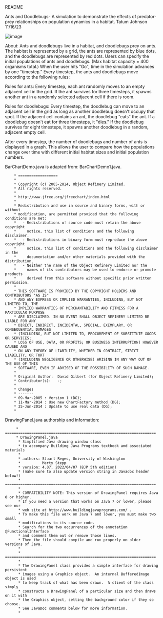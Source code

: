 README

Ants and Doodlebugs- A simulation to demonstrate the effects of predator-prey relationships on population dynamics in a habitat.
Tatum Johnson
11/16/23

![image](https://github.com/tatumj345/antsAndDoodlebugs/assets/73678184/e39710ae-e0c4-4945-8006-293ca029fd6d)

About: Ants and doodlebugs live in a habitat, and doodlebugs prey on ants. The habitat is represented by a grid, the ants are represented by blue dots, and the doodlebugs are represented by red dots. Users can specify the initial populations of ants and doodlebugs. (Max habitat capacity = 400 organisms total.) When the user hits "Go", time in the simulation advances by one "timestep." Every timestep, the ants and doodlebugs move according to the following rules: 

Rules for ants: Every timestep, each ant randomly moves to an empty adjacent cell in the grid. If the ant survives for three timesteps, it spawns another ant in a randomly selected adjacent cell if there is room.

Rules for doodlebugs: Every timestep, the doodlebug can move to an adjacent cell in the grid as long as another doodlebug doesn't occupy that spot. If the adjacent cell contains an ant, the doodlebug "eats" the ant. If a doodlebug doesn't eat for three timesteps, it "dies." If the doodlebug survives for eight timesteps, it spawns another doodlebug in a random, adjacent empty cell.

After every timestep, the number of doodlebugs and number of ants is displayed in a graph. This allows the user to compare how the populations change over time with different initial habitat sizes and initial population numbers.


BarChartDemo.java is adapted from: BarChartDemo1.java. 

        * ==================
        *
        * Copyright (c) 2005-2014, Object Refinery Limited.
        * All rights reserved.
        *
        * http://www.jfree.org/jfreechart/index.html
        *
        * Redistribution and use in source and binary forms, with or without
        * modification, are permitted provided that the following conditions are met:
        *   - Redistributions of source code must retain the above copyright
        *     notice, this list of conditions and the following disclaimer.
        *   - Redistributions in binary form must reproduce the above copyright
        *     notice, this list of conditions and the following disclaimer in the
        *     documentation and/or other materials provided with the distribution.
        *   - Neither the name of the Object Refinery Limited nor the
        *     names of its contributors may be used to endorse or promote products
        *     derived from this software without specific prior written permission.
        *
        * THIS SOFTWARE IS PROVIDED BY THE COPYRIGHT HOLDERS AND CONTRIBUTORS "AS IS"
        * AND ANY EXPRESS OR IMPLIED WARRANTIES, INCLUDING, BUT NOT LIMITED TO, THE
        * IMPLIED WARRANTIES OF MERCHANTABILITY AND FITNESS FOR A PARTICULAR PURPOSE
        * ARE DISCLAIMED. IN NO EVENT SHALL OBJECT REFINERY LIMITED BE LIABLE FOR ANY
        * DIRECT, INDIRECT, INCIDENTAL, SPECIAL, EXEMPLARY, OR CONSEQUENTIAL DAMAGES
        * (INCLUDING, BUT NOT LIMITED TO, PROCUREMENT OF SUBSTITUTE GOODS OR SERVICES;
        * LOSS OF USE, DATA, OR PROFITS; OR BUSINESS INTERRUPTION) HOWEVER CAUSED AND
        * ON ANY THEORY OF LIABILITY, WHETHER IN CONTRACT, STRICT LIABILITY, OR TORT
        * (INCLUDING NEGLIGENCE OR OTHERWISE) ARISING IN ANY WAY OUT OF THE USE OF THIS
        * SOFTWARE, EVEN IF ADVISED OF THE POSSIBILITY OF SUCH DAMAGE.
        *
        * Original Author:  David Gilbert (for Object Refinery Limited);
        * Contributor(s):   -;
        *
        * Changes
        * -------
        * 09-Mar-2005 : Version 1 (DG);
        * 11-Mar-2014 : Use new ChartFactory method (DG);
        * 25-Jun-2014 : Update to use real data (DG);
        *

DrawingPanel.java authorship and information:

         * =====================================================================
         * DrawingPanel.java
          * Simplified Java drawing window class
          * to accompany Building Java Programs textbook and associated materials
          * 
          * authors: Stuart Reges, University of Washington
          *          Marty Stepp
          * version: 4.07, 2022/04/07 (BJP 5th edition)
          * (make sure to also update version string in Javadoc header below!)
          * =====================================================================
          *
          * COMPATIBILITY NOTE: This version of DrawingPanel requires Java 8 or higher.
          * If you need a version that works on Java 7 or lower, please see our
          * web site at http://www.buildingjavaprograms.com/ .
          * To make this file work on Java 7 and lower, you must make two small
          * modifications to its source code.
          * Search for the two occurrences of the annotation @FunctionalInterface
          * and comment them out or remove those lines.
          * Then the file should compile and run properly on older versions of Java.
          * 
          * =====================================================================
          * 
          * The DrawingPanel class provides a simple interface for drawing persistent
          * images using a Graphics object.  An internal BufferedImage object is used
          * to keep track of what has been drawn.  A client of the class simply
          * constructs a DrawingPanel of a particular size and then draws on it with
          * the Graphics object, setting the background color if they so choose.
          * See JavaDoc comments below for more information.
          *
        
